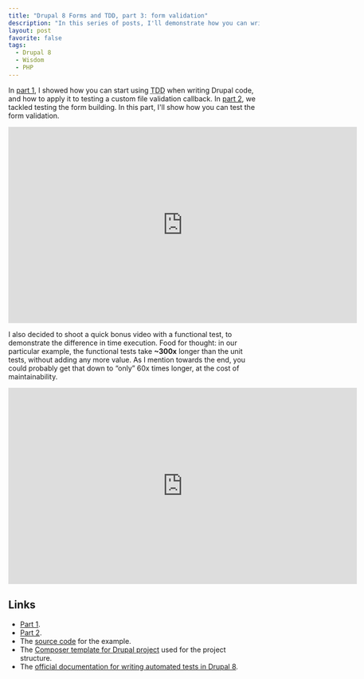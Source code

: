 ```yaml
---
title: "Drupal 8 Forms and TDD, part 3: form validation"
description: "In this series of posts, I'll demonstrate how you can write forms in Drupal while using true TDD. In this third part, we'll talk about testing how the form is validated."
layout: post
favorite: false
tags:
  - Drupal 8
  - Wisdom
  - PHP
---
```


In [part 1](/lore/2018/01/29/drupal-forms-and-tdd-part-1-file-validation/), I showed how you can start using <abbr title="Test Driven Development">TDD</abbr> when writing Drupal code, and how to apply it to testing a custom file validation callback. In [part 2](/lore/2018/02/05/drupal-forms-and-tdd-part-2-form-building/), we tackled testing the form building. In this part, I'll show how you can test the form validation.

<iframe src="https://www.youtube.com/embed/yLpNHiTVlhY" width="700" height="394" frameborder="0" allow="autoplay; encrypted-media" allowfullscreen></iframe>

I also decided to shoot a quick bonus video with a functional test, to demonstrate the difference in time execution. Food for thought: in our particular example, the functional tests take **~300x** longer than the unit tests, without adding any more value. As I mention towards the end, you could probably get that down to &ldquo;only&rdquo; 60x times longer, at the cost of maintainability.

<iframe src="https://www.youtube.com/embed/Mze8aLFecp0" width="700" height="394" frameborder="0" allow="autoplay; encrypted-media" allowfullscreen></iframe>

## Links

* [Part 1](/lore/2018/01/29/drupal-forms-and-tdd-part-1-file-validation/).
* [Part 2](/lore/2018/02/05/drupal-forms-and-tdd-part-2-form-building/).
* The [source code](https://github.com/wadmiraal/drupal8_tdd_form_validation) for the example.
* The [Composer template for Drupal project](https://github.com/drupal-composer/drupal-project) used for the project structure.
* The [official documentation for writing automated tests in Drupal 8](https://api.drupal.org/api/drupal/core%21core.api.php/group/testing/8.5.x).
